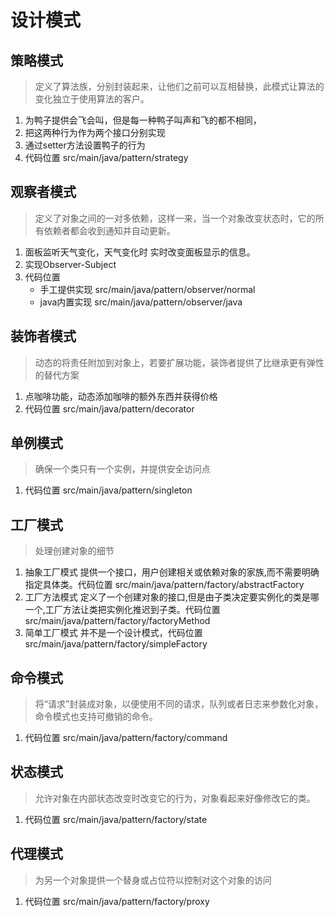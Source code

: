 # 设计模式

## 策略模式

>定义了算法族，分别封装起来，让他们之前可以互相替换，此模式让算法的变化独立于使用算法的客户。

1. 为鸭子提供会飞会叫，但是每一种鸭子叫声和飞的都不相同，
2. 把这两种行为作为两个接口分别实现
3. 通过setter方法设置鸭子的行为
4. 代码位置 src/main/java/pattern/strategy

## 观察者模式

>定义了对象之间的一对多依赖，这样一来，当一个对象改变状态时，它的所有依赖者都会收到通知并自动更新。

1. 面板监听天气变化，天气变化时 实时改变面板显示的信息。
2. 实现Observer-Subject
3. 代码位置 
   + 手工提供实现 src/main/java/pattern/observer/normal
   + java内置实现 src/main/java/pattern/observer/java
   
## 装饰者模式

>动态的将责任附加到对象上，若要扩展功能，装饰者提供了比继承更有弹性的替代方案

1. 点咖啡功能，动态添加咖啡的额外东西并获得价格
2. 代码位置 src/main/java/pattern/decorator

## 单例模式

>确保一个类只有一个实例，并提供安全访问点

1. 代码位置 src/main/java/pattern/singleton

## 工厂模式

>处理创建对象的细节

1. 抽象工厂模式 提供一个接口，用户创建相关或依赖对象的家族,而不需要明确指定具体类。代码位置 src/main/java/pattern/factory/abstractFactory
2. 工厂方法模式 定义了一个创建对象的接口,但是由子类决定要实例化的类是哪一个,工厂方法让类把实例化推迟到子类。代码位置 src/main/java/pattern/factory/factoryMethod
3. 简单工厂模式 并不是一个设计模式，代码位置 src/main/java/pattern/factory/simpleFactory

## 命令模式

>将“请求”封装成对象，以便使用不同的请求，队列或者日志来参数化对象，命令模式也支持可撤销的命令。

1. 代码位置 src/main/java/pattern/factory/command

## 状态模式
>允许对象在内部状态改变时改变它的行为，对象看起来好像修改它的类。

1.  代码位置 src/main/java/pattern/factory/state

## 代理模式
>为另一个对象提供一个替身或占位符以控制对这个对象的访问

1.  代码位置 src/main/java/pattern/factory/proxy
